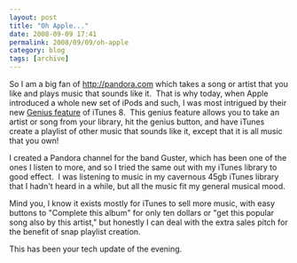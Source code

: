 ```yaml
---
layout: post
title: "Oh Apple..."
date: 2008-09-09 17:41
permalink: 2008/09/09/oh-apple
category: blog
tags: [archive]
---
```

So I am a big fan of <a href="http://pandora.com">http://pandora.com</a> which takes a song or artist that you like and plays music that sounds like it.  That is why today, when Apple introduced a whole new set of iPods and such, I was most intrigued by their new <a href="http://www.apple.com/itunes/whatsnew/">Genius feature</a> of iTunes 8.  This genius feature allows you to take an artist or song from your library, hit the genius button, and have iTunes create a playlist of other music that sounds like it, except that it is all music that you own!

I created a Pandora channel for the band Guster, which has been one of the ones I listen to more, and so I tried the same out with my iTunes library to good effect.  I was listening to music in my cavernous 45gb iTunes library that I hadn't heard in a while, but all the music fit my general musical mood.

Mind you, I know it exists mostly for iTunes to sell more music, with easy buttons to "Complete this album" for only ten dollars or "get this popular song also by this artist," but honestly I can deal with the extra sales pitch for the benefit of snap playlist creation.

This has been your tech update of the evening.
